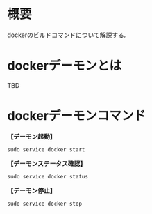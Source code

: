 # 概要
dockerのビルドコマンドについて解説する。

# dockerデーモンとは
TBD

# dockerデーモンコマンド
**【デーモン起動】**
```
sudo service docker start
```

**【デーモンステータス確認】**
```
sudo service docker status
```

**【デーモン停止】**
```
sudo service docker stop
```
